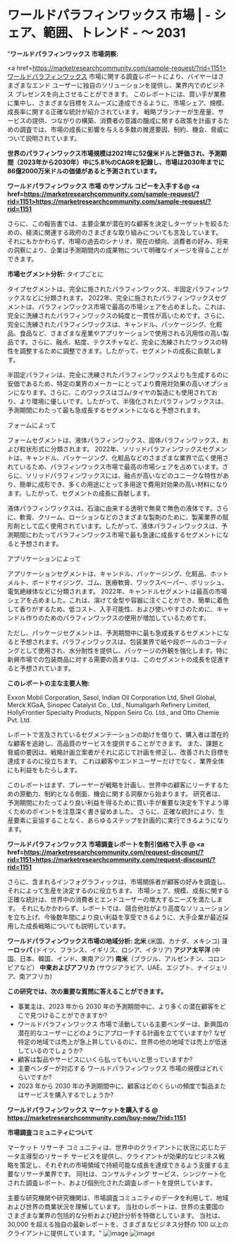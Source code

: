 #  ワールドパラフィンワックス 市場 | - シェア、範囲、トレンド - ～ 2031
"<strong>ワールドパラフィンワックス 市場洞察:</strong>

<a href=https://marketresearchcommunity.com/sample-request/?rid=1151>ワールドパラフィンワックス</a> 市場に関する調査レポートにより、バイヤーはさまざまなエンド ユーザーに独自のソリューションを提供し、業界内でのビジネス プレゼンスを向上させることができます。 このレポートには、買い手が業務に集中し、さまざまな目標をスムーズに達成できるように、市場シェア、規模、成長率に関する正確な統計が紹介されています。 戦略プランナーが生産量、サービスの提供、つながりの構築、消費者の意識の醸成に関する政策を計画するための調査では、市場の成長に影響を与える多数の推進要因、制約、機会、脅威について説明されています。

<strong>世界のパラフィンワックス市場規模は2021年に52億米ドルと評価され、予測期間（2023年から2030年）中に5.8％のCAGRを記録し、市場は2030年までに86億2000万米ドルの価値があると予測されています。</strong>

<strong>ワールドパラフィンワックス 市場 のサンプル コピーを入手する@ <a href=https://marketresearchcommunity.com/sample-request/?rid=1151><u>https://marketresearchcommunity.com/sample-request/?rid=1151</u></a></strong>

さらに、この報告書では、主要企業が潜在的な顧客を決定しターゲットを絞るための、経済に関連する政府のさまざまな取り組みについても言及しています。 それにもかかわらず、市場の過去のシナリオ、現在の傾向、消費者の好み、将来の洞察により、企業は予測期間内の成果物について明確なイメージを得ることができます。

<strong>市場セグメント分析:</strong>
タイプごとに

タイプセグメントは、完全に施されたパラフィンワックス、半固定パラフィンワックスなどに分類されます。 2022年、完全に施されたパラフィンワックスセグメントは、パラフィンワックス市場で最高の市場シェアを占めました。これは、完全に洗練されたパラフィンワックスの純度と一貫性が高いためです。さらに、完全に洗練されたパラフィンワックスは、キャンドル、パッケージング、化粧品、食品など、さまざまな産業やアプリケーションで使用される汎用性の高い製品です。さらに、融点、粘度、テクスチャなど、完全に洗練されたワックスの特性を調整するために調整できます。したがって、セグメントの成長に貢献します。



半固定パラフィンは、完全に洗練されたパラフィンワックスよりも生成するのに安価であるため、特定の業界のメーカーにとってより費用対効果の高いオプションになります。さらに、このワックスはゴム/タイヤの製造にも使用されており、より環境に優しいです。したがって、半強化されたパラフィンワックスは、予測期間にわたって最も急成長するセグメントになると予想されます。

フォームによって

フォームセグメントは、液体パラフィンワックス、固体パラフィンワックス、および粒状形式に分類されます。 2022年、ソリッドパラフィンワックスセグメントは、キャンドル、パッケージング、化粧品などのさまざまな業界で広く使用されているため、パラフィンワックス市場で最高の市場シェアを占めています。さらに、ソリッドパラフィンワックスには、融点が高いなどのユニークな特性があり、簡単に成形でき、多くの用途にとって多用途で費用対効果の高い材料になります。したがって、セグメントの成長に貢献します。



液体パラフィンワックスは、石油に由来する透明で無臭で無色の液体です。さらに、軟膏、クリーム、ローションなどのさまざまな製剤のために、製薬業界の賦形剤として広く使用されています。したがって、液体パラフィンワックスは、予測期間にわたってパラフィンワックス市場で最も急速に成長するセグメントになると予想されます。

アプリケーションによって

アプリケーションセグメントは、キャンドル、パッケージング、化粧品、ホットメルト、ボードサイジング、ゴム、医療軟膏、ワックスペーパー、ポリッシュ、電気絶縁体などに分類されます。 2022年、キャンドルセグメントは最高の市場シェアを占めました。これは、溶けて金型や容器に注ぐことができ、簡単に着色して香りがするため、低コスト、入手可能性、および使いやすさのために、キャンドル作りのためのパラフィンワックスの使用が増加しているためです。



ただし、パッケージセグメントは、予測期間中に最も急成長するセグメントになると予想されます。パラフィンワックスは、包装業界で紙や段ボールのコーティングとして使用され、水分耐性を提供し、パッケージの外観を強化します。特に新興市場での包装商品に対する需要の高まりは、このセグメントの成長を促進すると予想されています。

<strong>このレポートの主な主要人物:</strong>

Exxon Mobil Corporation, Sasol, Indian Oil Corporation Ltd, Shell Global, Merck KGaA, Sinopec Catalyst Co., Ltd., Numaligarh Refinery Limited, HollyFrontier Specialty Products, Nippon Seiro Co. Ltd., and Otto Chemie Pvt. Ltd.



レポートで言及されているセグメンテーションの助けを借りて、購入者は潜在的な顧客を追跡し、高品質のサービスを提供することができます。 また、課題と脅威の要因は、戦略計画立案者がそれに応じて計画を修正し、改善された目標を達成するのに役立ちます。 これは顧客やエンドユーザーだけでなく、業界全体にも利益をもたらします。

このレポートはまず、プレーヤーが戦略を計画し、世界中の顧客にリーチするための原動力、制約となる側面、機会に関する洞察から始まります。 研究者は、予測期間にわたってより良い利益を得るために買い手が重要な決定を下すよう導くためのポイントを注意深く書き留めました。 さらに、正確な統計により、生産要素に妥協することなく、あらゆるステップを計画的に実行できるようになります。

<strong>ワールドパラフィンワックス 市場調査レポートを割引価格で入手 @ <a href=https://marketresearchcommunity.com/request-discount/?rid=1151><u>https://marketresearchcommunity.com/request-discount/?rid=1151</u></a></strong>

さらに、含まれるインフォグラフィックは、市場関係者が顧客の好みを調査し、それによって生産を決定するのに役立ちます。 市場シェア、規模、成長に関する正確な統計は、世界中の消費者とエンドユーザーの増大するニーズを満たします。 それにもかかわらず、レポートでは、競合他社がより高度なソリューションを立ち上げ、今後数年間により良い利益を享受できるように、大手企業が最近採用した成長戦略についても説明しています。

<strong>ワールドパラフィンワックス市場の地域分析:
北米 </strong>(米国、カナダ、メキシコ)<strong>
ヨーロッパ </strong>(ドイツ、フランス、イギリス、ロシア、イタリア)<strong>
アジア太平洋 </strong>(中国、日本、韓国、インド、東南アジア)<strong>
南米</strong>（ブラジル、アルゼンチン、コロンビアなど）<strong>
中東およびアフリカ </strong>(サウジアラビア、UAE、エジプト、ナイジェリア、南アフリカ)<strong></strong>

<strong>この研究では、次の重要な質問に答えることができます。</strong>
<ul>
  <li>事業主は、2023 年から 2030 年の予測期間中に、より多くの潜在顧客をどこで見つけることができますか?</li>
  <li>ワールドパラフィンワックス 市場で活動している主要ベンダーは、新興国の潜在的なユーザーにどのようにアプローチする計画を立てていますか? なぜ特定の地域では売上が急上昇しているのに、世界の他の地域では売上が低迷しているのでしょうか?</li>
  <li>顧客は製品やサービスにいくら払ってもいいと思っていますか?</li>
  <li>主要ベンダーが対応する ワールドパラフィンワックス 市場の規模はどれくらいですか?</li>
  <li>2023 年から 2030 年の予測期間中に、顧客はどのくらいの頻度で製品またはサービスを購入するでしょうか?</li>
</ul>
<strong>ワールドパラフィンワックス マーケットを購入する @ <a href=https://marketresearchcommunity.com/buy-now/?rid=1151><u>https://marketresearchcommunity.com/buy-now/?rid=1151</u></a></strong>

<strong>市場調査コミュニティについて</strong>

マーケット リサーチ コミュニティは、世界中のクライアントに状況に応じたデータ主導型のリサーチ サービスを提供し、クライアントが効果的なビジネス戦略を策定し、それぞれの市場領域で持続可能な成長を達成できるよう支援する主要なリサーチ業界です。 同社は、コンサルティング サービス、シンジケート化された調査レポート、および個別化された調査レポートを提供しています。

主要な研究機関や研究機関は、市場調査コミュニティのデータを利用して、地域および世界の商業状況を理解しています。 当社のレポートは、世界の主要国のさまざまな業界の包括的な分析および統計分析を特徴としています。 当社は、30,000 を超える独自の最新レポートを、さまざまなビジネス分野の 100 以上のクライアントに提供しています。"
![image](https://github.com/Gargi1522/MRC/assets/158283091/daa0b1cb-e3d3-4cd9-aa8b-9267371cf570)
![image](https://github.com/Gargi1522/MRC/assets/158283091/11609330-8e71-49a3-8539-213f16346b0e)
